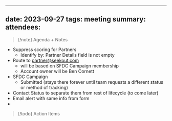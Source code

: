 
---
date: 2023-09-27
tags: meeting
summary: 
attendees: 
---

> [!note] Agenda + Notes
> 

- Suppress scoring for Partners
	- Identify by: Partner Details field is not empty
- Route to partner@seekout.com
	- will be based on SFDC Campaign membership
	- Account owner will be Ben Cornett
- SFDC Campaign
	- Submitted (stays there forever until team requests a different status or method of tracking)
- Contact Status to separate them from rest of lifecycle (to come later)
- Email alert with same info from form
- 

> [!todo] Action Items

